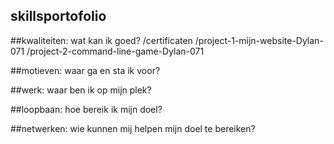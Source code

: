 ## skillsportofolio

##kwaliteiten: wat kan ik goed?
/certificaten
/project-1-mijn-website-Dylan-071
/project-2-command-line-game-Dylan-071

##motieven: waar ga en sta ik voor?

##werk: waar ben ik op mijn plek?

##loopbaan: hoe bereik ik mijn doel?

##netwerken: wie kunnen mij helpen mijn doel te bereiken?
